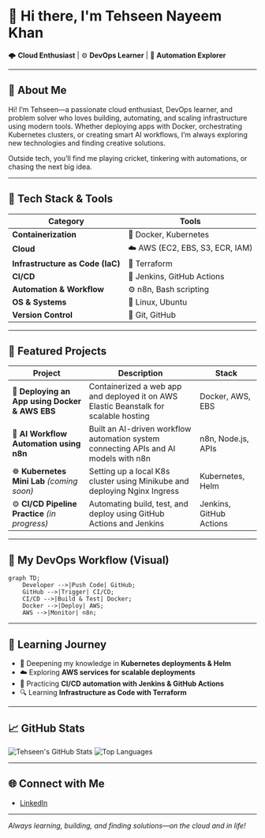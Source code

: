 
# 👋 Hi there, I'm Tehseen Nayeem Khan

🌩️ **Cloud Enthusiast** | ⚙️ **DevOps Learner** | 🧩 **Automation Explorer**

---

## 📖 About Me

Hi! I’m Tehseen—a passionate cloud enthusiast, DevOps learner, and problem solver who loves building, automating, and scaling infrastructure using modern tools. Whether deploying apps with Docker, orchestrating Kubernetes clusters, or creating smart AI workflows, I’m always exploring new technologies and finding creative solutions.

Outside tech, you’ll find me playing cricket, tinkering with automations, or chasing the next big idea.

---

## 🧰 Tech Stack & Tools

| Category | Tools |
|-----------|-------|
| **Containerization** | 🐳 Docker, Kubernetes |
| **Cloud** | ☁️ AWS (EC2, EBS, S3, ECR, IAM) |
| **Infrastructure as Code (IaC)** | 🧱 Terraform |
| **CI/CD** | 🔄 Jenkins, GitHub Actions |
| **Automation & Workflow** | ⚙️ n8n, Bash scripting |
| **OS & Systems** | 🐧 Linux, Ubuntu |
| **Version Control** | 🧭 Git, GitHub |

---

## 🚀 Featured Projects

| Project | Description | Stack |
|----------|--------------|-------|
| 🐳 **Deploying an App using Docker & AWS EBS** | Containerized a web app and deployed it on AWS Elastic Beanstalk for scalable hosting | Docker, AWS, EBS |
| 🤖 **AI Workflow Automation using n8n** | Built an AI-driven workflow automation system connecting APIs and AI models with n8n | n8n, Node.js, APIs |
| ☸️ **Kubernetes Mini Lab** *(coming soon)* | Setting up a local K8s cluster using Minikube and deploying Nginx Ingress | Kubernetes, Helm |
| ⚙️ **CI/CD Pipeline Practice** *(in progress)* | Automating build, test, and deploy using GitHub Actions and Jenkins | Jenkins, GitHub Actions |

---

## 🧠 My DevOps Workflow (Visual)

```mermaid
graph TD;
    Developer -->|Push Code| GitHub;
    GitHub -->|Trigger| CI/CD;
    CI/CD -->|Build & Test| Docker;
    Docker -->|Deploy| AWS;
    AWS -->|Monitor| n8n;
```

---

## 🧩 Learning Journey

- 🧠 Deepening my knowledge in **Kubernetes deployments & Helm**
- ☁️ Exploring **AWS services for scalable deployments**
- 🧾 Practicing **CI/CD automation with Jenkins & GitHub Actions**
- 🔍 Learning **Infrastructure as Code with Terraform**

---

## 📈 GitHub Stats

![Tehseen's GitHub Stats](https://github-readme-stats.vercel.app/api?username=tehseennayeemkhan&show_icons=true&theme=radical)
![Top Languages](https://github-readme-stats.vercel.app/api/top-langs/?username=tehseennayeemkhan&layout=compact&theme=radical)

---

## 🌐 Connect with Me

- [LinkedIn](https://www.linkedin.com/in/tehseen-nayeem-khan-4b586b217)

---

*Always learning, building, and finding solutions—on the cloud and in life!*
